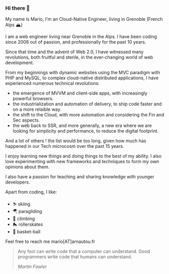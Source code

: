 ### Hi there 👋

My name is Mario, I'm an Cloud-Native Engineer, living in Grenoble (French Alps 🏔️)

I am a web engineer living near Grenoble in the Alps. I have been coding since 2008 out of passion, and professionally for the past 10 years.

Since that time and the advent of Web 2.0, I have witnessed many revolutions, both fruitful and sterile, in the ever-changing world of web development.

From my beginnings with dynamic websites using the MVC paradigm with PHP and MySQL, to complex cloud-native distributed applications, I have experienced numerous technical revolutions:

* the emergence of MVVM and client-side apps, with increasingly powerful browsers.
* the industrialization and automation of delivery, to ship code faster and on a more relaible way.
* the shift to the Cloud, with more automation and considering the Fin and Sec aspects.
* the web back to SSR, and more generally, a new era where we are looking for simplicity and performance, to reduce the digital footprint.

And a lot of others ! the list would be too long, given how much has happened in our Tech microcosm over the past 15 years.

I enjoy learning new things and doing things to the best of my ability. I also love experimenting with new frameworks and techniques to form my own opinions about them.

I also have a passion for teaching and sharing knowledge with younger developers.

Apart from coding, I like:

* ⛷️ skiing
* 🪂 paragliding
* 🧗 climbing
* 🛼 rollerskates
* 🏀 basket-ball

Feel free to reach me mario[AT]arnautou.fr

>
> Any fool can write code that a computer can understand. Good programmers write code that humans can understand.
>
> *Martin Fowler*
